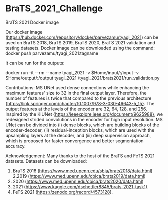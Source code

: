 # BraTS_2021_Challenge
BraTS 2021 Docker image 

Our docker image (https://hub.docker.com/repository/docker/parvezamu/tyagi_2021) can be used on BraTS 2018, BraTS 2019, BraTS 2020,  BraTS 2021 validation and testing datasets. 
Docker image can be downloaded using the command: docker push parvezamu/tyagi_2021:tagname

It can be run for the outputs:

docker run -it --rm --name tyagi_2021  -v $Home/input/:/input -v $Home/output/:/output tyagi_2021 /tyagi_2021/brats2021/run_validation.py

Contributions:
MS UNet used dense connections while enhancing the maximum features' size to 32 in the final output layer. Therefore, the number of features is twice that compared to the previous architecture {https://link.springer.com/chapter/10.1007/978-3-030-46643-5_15}. The output features at the levels of the encoder are 32, 64, 128, and 256. Inspired by the KiUNet {https://ieeexplore.ieee.org/document/9625988}, we redesigned strided convolutions in the encoder for high input resolution. MS UNet can be divided into (i) dense blocks, which are building blocks of the encoder-decoder, (ii) residual-inception blocks, which are used with the upsampling layers at the decoder, and (iii) deep supervision approach, which is proposed for faster convergence and better segmentation accuracy.


Acknowledgement:
Many thanks to the host of the BraTS and FeTS 2021 datasets.
Datasets can be downloaded:
1. BraTS 2018 (https://www.med.upenn.edu/sbia/brats2018/data.html) 
2.2019 (https://www.med.upenn.edu/cbica/brats2019/data.html) 
3. 2020 (https://www.med.upenn.edu/cbica/brats2020/data.html)
4. 2021 (https://www.kaggle.com/dschettler8845/brats-2021-task1). 
5. FeTS 2021 (https://zenodo.org/record/4573128).

